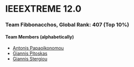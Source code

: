 # **IEEEXTREME 12.0**
### Team Fibbonacchos, Global Rank: 407 (Top 10%)
#### Team Members (alphabetically)
* [Antonis Papaoikonomou](https://github.com/antonypap)
* [Giannis Pitoskas](https://github.com/jpitoskas)
* [Giannis Stergiou](https://github.com/giannissterg)
